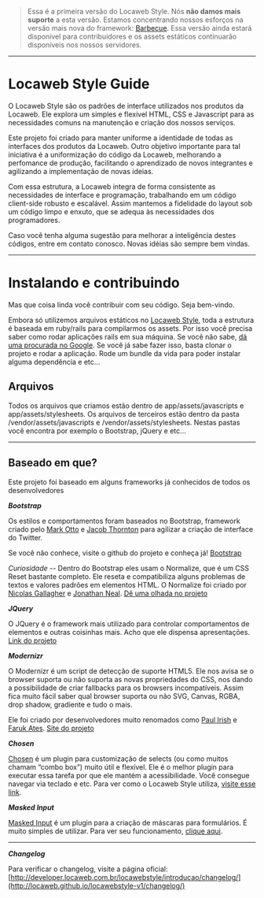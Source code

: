 > Essa é a primeira versão do Locaweb Style. Nós **não damos mais suporte** a esta versão. Estamos concentrando nossos esforços na versão mais nova do framework: [Barbecue](http://github.com/locaweb/locawebstyle). Essa versão ainda estará disponível para contribuidores e os assets estáticos continuarão disponíveis nos nossos servidores.

-------------

Locaweb Style Guide
=================

O Locaweb Style são os padrões de interface utilizados nos produtos da Locaweb. Ele explora um simples e flexível HTML, CSS e Javascript para as necessidades comuns na manutenção e criação dos nossos serviços.

Este projeto foi criado para manter uniforme a identidade de todas as interfaces dos produtos da Locaweb. Outro objetivo importante para tal iniciativa é a uniformização do código da Locaweb, melhorando a perfomance de produção, facilitando o aprendizado de novos integrantes e agilizando a implementação de novas ideias.

Com essa estrutura, a Locaweb integra de forma consistente as necessidades de interface e programação, trabalhando em um código client-side robusto e escalável. Assim mantemos a fidelidade do layout sob um código limpo e enxuto, que se adequa às necessidades dos programadores.

Caso você tenha alguma sugestão para melhorar a inteligência destes códigos, entre em contato conosco. Novas idéias são sempre bem vindas.
________

Instalando e contribuindo
=================
Mas que coisa linda você contribuir com seu código. Seja bem-vindo.

Embora só utilizemos arquivos estáticos no [Locaweb Style](http://locaweb.github.io/locawebstyle-v1/), toda a estrutura é baseada em ruby/rails para compilarmos os assets. Por isso você precisa saber como rodar aplicações rails em sua máquina. Se você não sabe, [dá uma procurada no Google](http://lmgtfy.com/?q=como+rodar+rails). Se você já sabe fazer isso, basta clonar o projeto e rodar a aplicação. Rode um bundle da vida para poder instalar alguma dependência e etc…

Arquivos
---
Todos os arquivos que criamos estão dentro de app/assets/javascripts e app/assets/stylesheets.
Os arquivos de terceiros estão dentro da pasta /vendor/assets/javascripts e /vendor/assets/stylesheets. Nestas pastas você encontra por exemplo o Bootstrap, jQuery e etc...

----


Baseado em que?
-----------
Este projeto foi baseado em alguns frameworks já conhecidos de todos os desenvolvedores

***Bootstrap***

Os estilos e comportamentos foram baseados no Bootstrap, framework criado pelo [Mark Otto](http://twitter.com/mdo/) e [Jacob Thornton](http://twitter.com/fat) para agilizar a criação de interface do Twitter.

Se você não conhece, visite o github do projeto e conheça já!
[Bootstrap](twitter.github.com/bootstrap/)

*Curiosidade* --
Dentro do Bootstrap eles usam o Normalize, que é um CSS Reset bastante completo. Ele reseta e compatibiliza alguns problemas de textos e valores padrões em elementos HTML. O Normalize foi criado por [Nicolas Gallagher](@necolas) e [Jonathan Neal](@jon_neal).
[Dê uma olhada no projeto](http://necolas.github.com/normalize.css/)

***JQuery***

O JQuery é o framework mais utilizado para controlar comportamentos de elementos e outras coisinhas mais. Acho que ele dispensa apresentações. [Link do projeto](http://jquery.com)


***Modernizr***

O Modernizr é um script de detecção de suporte HTML5. Ele nos avisa se o browser suporta ou não suporta as novas propriedades do CSS, nos dando a possibilidade de criar fallbacks para os browsers incompatíveis. Assim fica muito fácil saber qual browser suporta ou não SVG, Canvas, RGBA, drop shadow, gradiente e tudo o mais.

Ele foi criado por desenvolvedores muito renomados como [Paul Irish](http://paulirish.com/) e [Faruk Ates](http://farukat.es/). [Site do projeto](http://www.modernizr.com/)

***Chosen***

[Chosen](http://harvesthq.github.io/chosen/) é um plugin para customização de selects (ou como muitos chamam “combo box”) muito útil e flexível. Ele é o melhor plugin para executar essa tarefa por que ele mantém a acessibilidade. Você consegue navegar via teclado e etc. Para ver como o Locaweb Style utiliza, [visite esse link](http://locaweb.github.io/locawebstyle-v1/manual/formularios/selects/).

***Masked Input***

[Masked Input](http://digitalbush.com/projects/masked-input-plugin/) é um plugin para a criação de máscaras para formulários. É muito simples de utilizar. Para ver seu funcionamento, [clique aqui](http://locaweb.github.io/locawebstyle-v1/manual/formularios/mascaras-forms/).

-----

***Changelog***

Para verificar o changelog, visite a página oficial: [http://developer.locaweb.com.br/locawebstyle/introducao/changelog/](http://locaweb.github.io/locawebstyle-v1/changelog/)
